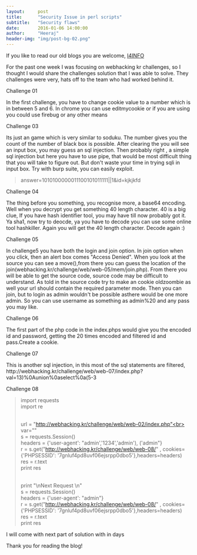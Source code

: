 ```yaml
---
layout:     post
title:      "Security Issue in perl scripts"
subtitle:   "Security flaws"
date:       2016-01-06 14:00:00
author:     "Heeraj"
header-img: "img/post-bg-02.png"
---
```

<p> If you like to read our old blogs you are welcome, <a href="http://heeraj123.wordpress.com">I4INFO</a> </p>

<p>For the past one week I was focusing on webhacking kr challenges, so I thought I would share the challenges solution that I was able to solve. They challenges were very, hats off to the team who had worked behind it.</p>

<p>Challenge 01</p>

<p>In the first challenge, you have to change cookie value to a number which is in between 5 and 6. In chrome you can use editmycookie or if you are using you could use firebug or any other means</p>

<p>Challenge 03</p>

<p>Its just an game which is very similar to soduku. The number gives you the count of the number of black box is possible. After clearing the you will see an input box, you may guess an sql injection. Then probably right , a simple sql injection but here you have to use pipe, that would be most difficult thing that you will take to figure out. But don't waste your time in trying sqli in input box. Try with burp suite, you can easily exploit.</p>

<blockquote>answer=1010100000011100101011111||1&id=kjkjkfd</blockquote>

<p>Challenge 04</p>

<p>The thing before you something, you recognise more, a base64 encoding. Well when you decrypt you get something 40 length character. 40 is a big clue, If you have hash identifier tool, you may have till now probably got it. Ya sha1, now try to deocde, ya you have to decode you can use some online tool hashkiller. Again you will get the 40 length character. Decode again :)</p>

<p>Challenge 05</p>

<p>In challenge5 you have both the login and join option. In join option when you click, then an alert box comes "Access Denied". When you look at the source you can see a move(),from there you can guess the location of the join(webhacking.kr/challenge/web/web-05/mem/join.php). From there you will be able to get the source code, source code may be difficult to understand. As told in the source code try to make an cookie oldzoombie as well your url should contain the required parameter mode. Then you can join, but to login as admin wouldn't be possible asthere would be one more admin. So you can use username as something as admin%20 and any pass you may like.</p>

<p>Challenge 06</p>

<p>The first part of the  php code in the index.phps would give you the encoded id and password, getting the 20 times encoded and filtered id and pass.Create a cookie.</p>

<p>Challenge 07</p>

<p>This is another sql injection, in this most of the sql statements are filtered, http://webhacking.kr/challenge/web/web-07/index.php?val=13)%0Aunion%0aselect%0a(5-3  </p>

<p>Challenge 08</p>

<blockquote>
import requests<br>
import re<br><br>

url = "http://webhacking.kr/challenge/web/web-02/index.php"<br>
var=""<br>
s = requests.Session()<br>
headers = {'user-agent': "admin','1234','admin'), ('admin"}<br>
r = s.get("http://webhacking.kr/challenge/web/web-08/" , cookies={'PHPSESSID': '7gnluf4pd8uvf06ejsrpp0dbo5'},headers=headers)<br>
res = r.text<br>
print res<br><br>

print "\nNext Request \n"<br>
s = requests.Session()<br>
headers = {'user-agent': "admin"}<br>
r = s.get("http://webhacking.kr/challenge/web/web-08/" , cookies={'PHPSESSID': '7gnluf4pd8uvf06ejsrpp0dbo5'},headers=headers)<br>
res = r.text<br>
print res<br>
</blockquote>

<p>I will come with next part of solution with in days</p>

<p>Thank you for reading the blog! </p>
